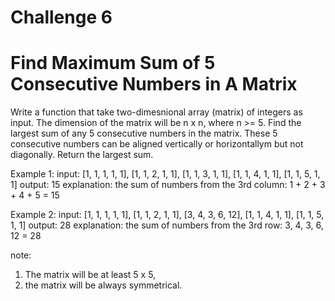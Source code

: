 # Challenge 6

# Find Maximum Sum of 5 Consecutive Numbers in A Matrix

Write a function that take two-dimesnional array (matrix) of integers as input. The dimension of the matrix will be n x n, where n >= 5. Find the largest sum of any 5 consecutive numbers in the matrix. These 5 consecutive numbers can be aligned vertically or horizontallym but not diagonally. Return the largest sum.

Example 1:
input:
[1, 1, 1, 1, 1],
[1, 1, 2, 1, 1],
[1, 1, 3, 1, 1],
[1, 1, 4, 1, 1],
[1, 1, 5, 1, 1]
output: 15
explanation: the sum of numbers from the 3rd column: 1 + 2 + 3 + 4 + 5 = 15

Example 2: 
input:
[1, 1, 1, 1, 1],
[1, 1, 2, 1, 1],
[3, 4, 3, 6, 12],
[1, 1, 4, 1, 1],
[1, 1, 5, 1, 1]
output: 28
explanation: the sum of numbers from the 3rd row: 3, 4, 3, 6, 12 = 28

note: 
1. The matrix will be at least 5 x 5,
2. the matrix will be always symmetrical.